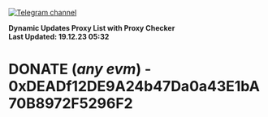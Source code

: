 [![Telegram channel](https://img.shields.io/endpoint?url=https://runkit.io/damiankrawczyk/telegram-badge/branches/master?url=https://t.me/n4z4v0d)](https://t.me/n4z4v0d) 

**Dynamic Updates Proxy List with Proxy Checker**  
**Last Updated: 19.12.23 05:32**

# DONATE (_any evm_) - 0xDEADf12DE9A24b47Da0a43E1bA70B8972F5296F2
